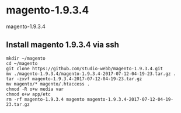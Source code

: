 # magento-1.9.3.4
magento-1.9.3.4

## Install magento 1.9.3.4 via ssh
```
mkdir ~/magento
cd ~/magento
git clone https://github.com/studio-webb/magento-1.9.3.4.git
mv ./magento-1.9.3.4/magento-1.9.3.4-2017-07-12-04-19-23.tar.gz .
tar -zxvf magento-1.9.3.4-2017-07-12-04-19-23.tar.gz
mv magento/* magento/.htaccess .
chmod -R o+w media var
chmod o+w app/etc
rm -rf magento-1.9.3.4 magento magento-1.9.3.4-2017-07-12-04-19-23.tar.gz
```
